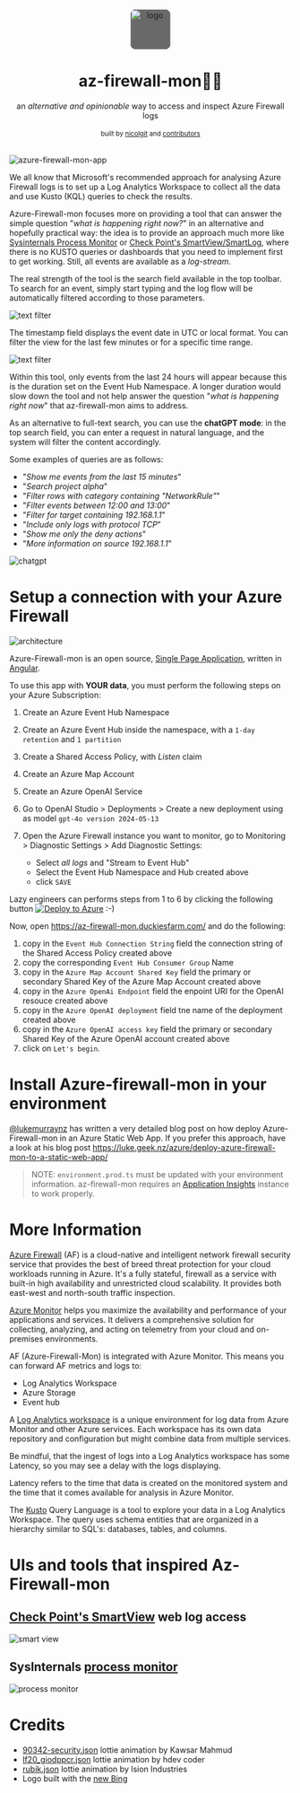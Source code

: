 

<div align="center">
<img alt="logo" src="images\logo.png" width="72" height="72" style="vertical-align:middle; background-color: DimGray;border-radius: 15%;">
</div>
<h1 align="center">az-firewall-mon🧑‍🚒</h1>

<div align="center">
  an <i>alternative and opinionable</i> way to access and inspect Azure Firewall logs
</div>

<br/>

<div align="center">
  <sub>built by
  <a href="https://github.com/nicolgit">nicolgit</a> and
  <a href="https://github.com/nicolgit/azure-firewall-mon/contributors">
    contributors
  </a>
</div>

<br/>

![azure-firewall-mon-app](images/firewall-mon-app.png)

We all know that Microsoft's recommended approach for analysing Azure Firewall logs is to set up a Log Analytics Workspace to collect all the data and use Kusto (KQL) queries to check the results. 

Azure-Firewall-mon focuses more on providing a tool that can answer the simple question "_what is happening right now?_" in an alternative and hopefully practical way: the idea is to provide an approach much more like [Sysinternals Process Monitor](https://learn.microsoft.com/en-us/sysinternals/downloads/procmon) or [Check Point's SmartView/SmartLog](https://sc1.checkpoint.com/documents/R80.40/WebAdminGuides/EN/CP_R80.40_LoggingAndMonitoring_AdminGuide/Topics-LMG/Using-log-view.htm?tocpath=Logging%7C_____2), where there is no KUSTO queries or dashboards that you need to implement first to get working. Still, all events are available as a _log-stream_.

The real strength of the tool is the search field available in the top toolbar. To search for an event, simply start typing and the log flow will be automatically filtered according to those parameters.

![text filter](images/01-text-filtering.png)

The timestamp field displays the event date in UTC or local format. You can filter the view for the last few minutes or for a specific time range.

![text filter](images/02-time-filtering.png)

Within this tool, only events from the last 24 hours will appear because this is the duration set on the Event Hub Namespace. A longer duration would slow down the tool and not help answer the question "_what is happening right now_" that az-firewall-mon aims to address.

As an alternative to full-text search, you can use the **chatGPT mode**: in the top search field, you can enter a request in natural language, and the system will filter the content accordingly.

Some examples of queries are as follows:

* "_Show me events from the last 15 minutes_" 
* "_Search project alpha_" 
* "_Filter rows with category containing "NetworkRule"_" 
* "_Filter events between 12:00 and 13:00_" 
* "_Filter for target containing 192.168.1.1_" 
* "_Include only logs with protocol TCP_" 
* "_Show me only the deny actions_" 
* "_More information on source 192.168.1.1_"

![chatgpt](images/03-chatgpt.gif)

# Setup a connection with your Azure Firewall

![architecture](images/architecture.png)

Azure-Firewall-mon is an open source, [Single Page Application](https://en.wikipedia.org/wiki/Single-page_application), written in [Angular](https://angular.io/). 

To use this app with **YOUR data**, you must perform the following steps on your Azure Subscription:

1. Create an Azure Event Hub Namespace
2. Create an Azure Event Hub inside the namespace, with a `1-day retention` and `1 partition`
3. Create a Shared Access Policy, with  _Listen_ claim
4. Create an Azure Map Account
5. Create an Azure OpenAI Service
6. Go to OpenAI Studio > Deployments > Create a new deployment using as model `gpt-4o version 2024-05-13`
7. Open the Azure Firewall instance you want to monitor, go to Monitoring > Diagnostic Settings > Add Diagnostic Settings: 

    - Select _all_ _logs_ and "Stream to Event Hub"
    - Select the Event Hub Namespace and Hub created above
    - click `SAVE`

Lazy engineers can performs steps from 1 to 6 by clicking the following button [![Deploy to Azure](https://aka.ms/deploytoazurebutton)](https://portal.azure.com/#create/Microsoft.Template/uri/https%3A%2F%2Fraw.githubusercontent.com%2Fnicolgit%2Fazure-firewall-mon%2Fmain%2Fbicep%2Ffirewall-mon-azure-stuff.json) :-)

Now, open <https://az-firewall-mon.duckiesfarm.com/> and do the following:

1. copy in the `Event Hub Connection String` field the connection string of the Shared Access Policy created above
2. copy the corresponding `Event Hub Consumer Group` Name
3. copy in the `Azure Map Account Shared Key` field the primary or secondary Shared Key of the Azure Map Account created above
4. copy in the `Azure OpenAi Endpoint` field the enpoint URI for the OpenAI resouce created above
5. copy in the `Azure OpenAI deployment` field tne name of the deployment created above
6. copy in the `Azure OpenAI access key` field the primary or secondary Shared Key of the Azure OpenAI account created above
7. click on `Let's begin`.

# Install Azure-firewall-mon in your environment

[@lukemurraynz](https://github.com/lukemurraynz) has written a very detailed blog post on how deploy Azure-Firewall-mon in an Azure Static Web App. If you prefer this approach, have a look at his blog post <https://luke.geek.nz/azure/deploy-azure-firewall-mon-to-a-static-web-app/>

> NOTE: `environment.prod.ts` must be updated with your environment information. az-firewall-mon requires an [Application Insights](https://learn.microsoft.com/en-us/azure/azure-monitor/app/app-insights-overview) instance to work properly.

# More Information

[Azure Firewall](https://learn.microsoft.com/en-us/azure/firewall/overview) (AF) is a cloud-native and intelligent network firewall security service that provides the best of breed threat protection for your cloud workloads running in Azure. It's a fully stateful, firewall as a service with built-in high availability and unrestricted cloud scalability. It provides both east-west and north-south traffic inspection.

[Azure Monitor](https://learn.microsoft.com/en-us/azure/azure-monitor/overview) helps you maximize the availability and performance of your applications and services. It delivers a comprehensive solution for collecting, analyzing, and acting on telemetry from your cloud and on-premises environments. 

AF (Azure-Firewall-Mon) is integrated with Azure Monitor. This means you can forward AF metrics and logs to:

* Log Analytics Workspace
* Azure Storage
* Event hub

A [Log Analytics workspace](https://docs.microsoft.com/en-us/azure/azure-monitor/logs/log-analytics-workspace-overview) is a unique environment for log data from Azure Monitor and other Azure services. Each workspace has its own data repository and configuration but might combine data from multiple services.

Be mindful, that the ingest of logs into a Log Analytics workspace has some Latency, so you may see a delay with the logs displaying.

Latency refers to the time that data is created on the monitored system and the time that it comes available for analysis in Azure Monitor. 

The [Kusto](https://learn.microsoft.com/en-us/azure/data-explorer/kusto/query/) Query Language is a  tool to explore your data in a Log Analytics Workspace. The query uses schema entities that are organized in a hierarchy similar to SQL's: databases, tables, and columns.

# UIs and tools that inspired Az-Firewall-mon

## [Check Point's SmartView](https://community.checkpoint.com/t5/Management/SmartView-Accessing-Check-Point-Logs-from-Web/td-p/3710) web log access

![smart view](images/checkpoint-smartview.png)

## SysInternals [process monitor](https://learn.microsoft.com/en-us/sysinternals/downloads/procmon)
![process monitor](images/sysinternals-process-monitor.png)

# Credits

* [90342-security.json](https://lottiefiles.com/90342-security) lottie animation by Kawsar Mahmud
* [lf20_giodppcr.json](https://lottiefiles.com/95739-no-connection-to-internet) lottie animation by hdev coder
* [rubik.json](https://lottiefiles.com/animations/abstract-modular-cube-1-INITf22TH2) lottie animation by Ision Industries
* Logo built with the [new Bing](https://www.bing.com/new)

